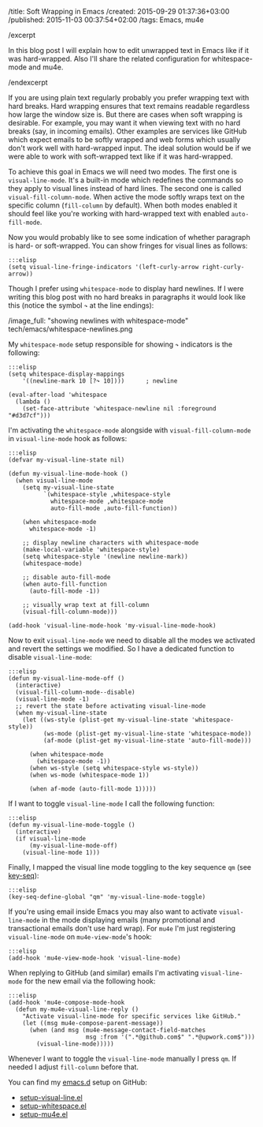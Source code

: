 /title: Soft Wrapping in Emacs
/created: 2015-09-29 01:37:36+03:00
/published: 2015-11-03 00:37:54+02:00
/tags: Emacs, mu4e

/excerpt

In this blog post I will explain how to edit unwrapped text in Emacs
like if it was hard-wrapped. Also I'll share the related configuration
for whitespace-mode and mu4e.

/endexcerpt

If you are using plain text regularly probably you prefer wrapping
text with hard breaks. Hard wrapping ensures that text remains
readable regardless how large the window size is. But there are cases
when soft wrapping is desirable. For example, you may want it when
viewing text with no hard breaks (say, in incoming emails). Other
examples are services like GitHub which expect emails to be softly
wrapped and web forms which usually don't work well with hard-wrapped
input. The ideal solution would be if we were able to work with
soft-wrapped text like if it was hard-wrapped.

To achieve this goal in Emacs we will need two modes. The first one is
`visual-line-mode`. It's a built-in mode which redefines the commands
so they apply to visual lines instead of hard lines. The second one is
called `visual-fill-column-mode`. When active the mode softly wraps
text on the specific column (`fill-column` by default). When both
modes enabled it should feel like you're working with hard-wrapped
text with enabled `auto-fill-mode`.

[visual-fill-column]: https://github.com/joostkremers/visual-fill-column

Now you would probably like to see some indication of whether
paragraph is hard- or soft-wrapped. You can show fringes for visual
lines as follows:

    :::elisp
    (setq visual-line-fringe-indicators '(left-curly-arrow right-curly-arrow))

Though I prefer using `whitespace-mode` to display hard newlines. If I
were writing this blog post with no hard breaks in paragraphs it would
look like this (notice the symbol `↷` at the line endings):

/image_full: "showing newlines with whitespace-mode" tech/emacs/whitespace-newlines.png

My `whitespace-mode` setup responsible for showing `↷` indicators is
the following:

    :::elisp
    (setq whitespace-display-mappings
        '((newline-mark 10 [?↷ 10])))      ; newline

    (eval-after-load 'whitespace
      (lambda ()
        (set-face-attribute 'whitespace-newline nil :foreground "#d3d7cf")))

I'm activating the `whitespace-mode` alongside with
`visual-fill-column-mode` in `visual-line-mode` hook as follows:

    :::elisp
    (defvar my-visual-line-state nil)

    (defun my-visual-line-mode-hook ()
      (when visual-line-mode
        (setq my-visual-line-state
              `(whitespace-style ,whitespace-style
                whitespace-mode ,whitespace-mode
                auto-fill-mode ,auto-fill-function))

        (when whitespace-mode
          whitespace-mode -1)

        ;; display newline characters with whitespace-mode
        (make-local-variable 'whitespace-style)
        (setq whitespace-style '(newline newline-mark))
        (whitespace-mode)

        ;; disable auto-fill-mode
        (when auto-fill-function
          (auto-fill-mode -1))

        ;; visually wrap text at fill-column
        (visual-fill-column-mode)))

    (add-hook 'visual-line-mode-hook 'my-visual-line-mode-hook)

Now to exit `visual-line-mode` we need to disable all the modes we
activated and revert the settings we modified. So I have a dedicated
function to disable `visual-line-mode`:

    :::elisp
    (defun my-visual-line-mode-off ()
      (interactive)
      (visual-fill-column-mode--disable)
      (visual-line-mode -1)
      ;; revert the state before activating visual-line-mode
      (when my-visual-line-state
        (let ((ws-style (plist-get my-visual-line-state 'whitespace-style))
              (ws-mode (plist-get my-visual-line-state 'whitespace-mode))
              (af-mode (plist-get my-visual-line-state 'auto-fill-mode)))

          (when whitespace-mode
            (whitespace-mode -1))
          (when ws-style (setq whitespace-style ws-style))
          (when ws-mode (whitespace-mode 1))

          (when af-mode (auto-fill-mode 1)))))

If I want to toggle `visual-line-mode` I call the following function:

    :::elisp
    (defun my-visual-line-mode-toggle ()
      (interactive)
      (if visual-line-mode
          (my-visual-line-mode-off)
        (visual-line-mode 1)))

Finally, I mapped the visual line mode toggling to the key sequence
`qm` (see [key-seq]):

    :::elisp
    (key-seq-define-global "qm" 'my-visual-line-mode-toggle)

[key-seq]: /en/blog/tech/key-seq

If you're using email inside Emacs you may also want to activate
`visual-line-mode` in the mode displaying emails (many promotional and
transactional emails don't use hard wrap). For `mu4e` I'm just
registering `visual-line-mode` on `mu4e-view-mode`'s hook:

    :::elisp
    (add-hook 'mu4e-view-mode-hook 'visual-line-mode)

When replying to GitHub (and similar) emails I'm activating
`visual-line-mode` for the new email via the following hook:

    :::elisp
    (add-hook 'mu4e-compose-mode-hook
      (defun my-mu4e-visual-line-reply ()
        "Activate visual-line-mode for specific services like GitHub."
        (let ((msg mu4e-compose-parent-message))
          (when (and msg (mu4e-message-contact-field-matches
                          msg :from '(".*@github.com$" ".*@upwork.com$")))
            (visual-line-mode)))))

Whenever I want to toggle the `visual-line-mode` manually I press
`qm`. If needed I adjust `fill-column` before that.

You can find my [emacs.d] setup on GitHub:

 * [setup-visual-line.el]
 * [setup-whitespace.el]
 * [setup-mu4e.el]

[emacs.d]: https://github.com/vlevit/.emacs.d/
[setup-visual-line.el]: https://github.com/vlevit/.emacs.d/blob/master/setup-lisp/setup-visual-line.el
[setup-whitespace.el]: https://github.com/vlevit/.emacs.d/blob/master/setup-lisp/setup-whitespace.el
[setup-mu4e.el]: https://github.com/vlevit/.emacs.d/blob/master/setup-lisp/setup-mu4e.el#L97
